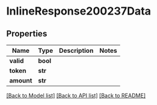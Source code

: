 # InlineResponse200237Data

## Properties
Name | Type | Description | Notes
------------ | ------------- | ------------- | -------------
**valid** | **bool** |  | 
**token** | **str** |  | 
**amount** | **str** |  | 

[[Back to Model list]](../README.md#documentation-for-models) [[Back to API list]](../README.md#documentation-for-api-endpoints) [[Back to README]](../README.md)


